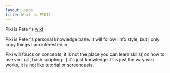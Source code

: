 ```yaml
---
layout: page
title: What is PIKI?
---
```

Piki is Peter's [wiki](wiki.html)

Piki is Peter's personal knowledge base. It will follow linfo style, but I
only copy things I am interested in. 

Piki will foucs on concepts, it is not the place you can learn skills( on how
to use vim, git, bash scripting...) it's just knowledge. It is just the way
wiki works, it is not like tutorial or screencasts.
